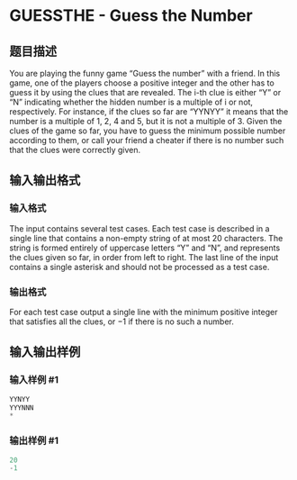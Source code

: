 # GUESSTHE - Guess the Number

## 题目描述

You are playing the funny game “Guess the number” with a friend. In this game, one of the players choose a positive integer and the other has to guess it by using the clues that are revealed. The i-th clue is either “Y” or “N” indicating whether the hidden number is a multiple of i or not, respectively. For instance, if the clues so far are “YYNYY” it means that the number is a multiple of 1, 2, 4 and 5, but it is not a multiple of 3. Given the clues of the game so far, you have to guess the minimum possible number according to them, or call your friend a cheater if there is no number such that the clues were correctly given.

## 输入输出格式

### 输入格式

The input contains several test cases. Each test case is described in a single line that contains a non-empty string of at most 20 characters. The string is formed entirely of uppercase letters “Y” and “N”, and represents the clues given so far, in order from left to right. The last line of the input contains a single asterisk and should not be processed as a test case.

### 输出格式

For each test case output a single line with the minimum positive integer that satisfies all the clues, or −1 if there is no such a number.

## 输入输出样例

### 输入样例 #1

```cpp
YYNYY
YYYNNN
*
```


### 输出样例 #1

```cpp
20
-1
```


